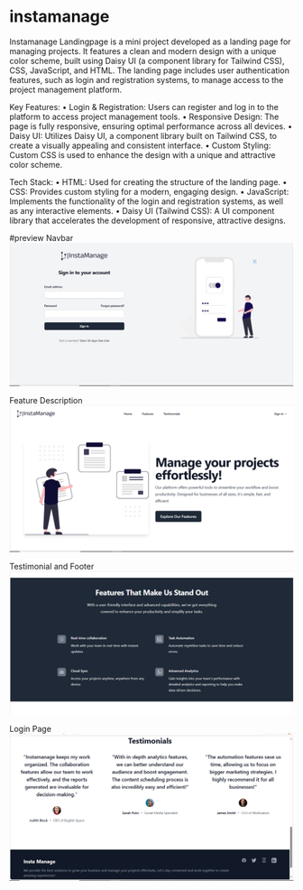 # instamanage

Instamanage Landingpage is a mini project developed as a landing page for managing projects. It features a clean and modern design with a unique color scheme, built using Daisy UI (a component library for Tailwind CSS), CSS, JavaScript, and HTML. The landing page includes user authentication features, such as login and registration systems, to manage access to the project management platform.

Key Features:
•	Login & Registration: Users can register and log in to the platform to access project management tools.
•	Responsive Design: The page is fully responsive, ensuring optimal performance across all devices.
•	Daisy UI: Utilizes Daisy UI, a component library built on Tailwind CSS, to create a visually appealing and consistent interface.
•	Custom Styling: Custom CSS is used to enhance the design with a unique and attractive color scheme.

Tech Stack:
•	HTML: Used for creating the structure of the landing page.
•	CSS: Provides custom styling for a modern, engaging design.
•	JavaScript: Implements the functionality of the login and registration systems, as well as any interactive elements.
•	Daisy UI (Tailwind CSS): A UI component library that accelerates the development of responsive, attractive designs.

#preview
Navbar
![alt text](<Screenshot (3026).png>) 


Feature Description
![alt text](<Screenshot (3023).png>) 


Testimonial and Footer
![alt text](<Screenshot (3024).png>) 


Login Page
![alt text](<Screenshot (3025).png>)
